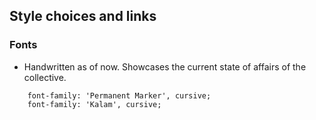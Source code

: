 ---
---
## Style choices and links


### Fonts
* Handwritten as of now. Showcases the current state of affairs of the collective.
```
    font-family: 'Permanent Marker', cursive;
    font-family: 'Kalam', cursive;
```

    